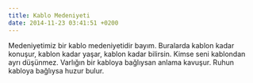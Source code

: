 ```yaml
---
title: Kablo Medeniyeti
date: 2014-11-23 03:41:51 +0200
---
```


Medeniyetimiz bir kablo medeniyetidir bayım. Buralarda kablon kadar
konuşur, kablon kadar yaşar, kablon kadar bilirsin. Kimse seni kablondan
ayrı düşünmez. Varlığın bir kabloya bağlıysan anlama kavuşur. Ruhun
kabloya bağlıysa huzur bulur.
